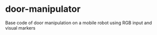 # door-manipulator
Base code of door manipulation on a mobile robot using RGB input and visual markers
